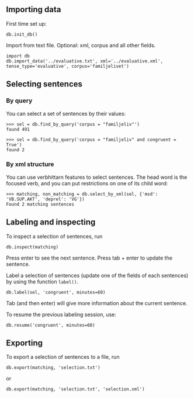 ## Importing data

First time set up: 

```
db.init_db()
```

Import from text file. Optional: xml, corpus and all other fields.

```
import db
db.import_data('../evaluative.txt', xml='../evaluative.xml', tense_type='evaluative', corpus='familjelivet')
```

## Selecting sentences

### By query
You can select a set of sentences by their values:
```
>>> sel = db.find_by_query('corpus = "familjeliv"')
found 491

>>> sel = db.find_by_query('corpus = "familjeliv" and congruent = True')
found 2
```

### By xml structure
You can use verbhittarn features to select sentences. The head word is the focused verb,
and you can put restrictions on one of its child word:
```
>>> matching, non_matching = db.select_by_xml(sel, {'msd': 'VB.SUP.AKT', 'deprel': 'VG'})
Found 2 matching sentences
```


## Labeling and inspecting

To inspect a selection of sentences, run
```
db.inspect(matching)
```
Press enter to see the next sentence. Press tab + enter to update the sentence.



Label a selection of sentences (update one of the fields of each sentences) by using
the function `label()`.
```
db.label(sel, 'congruent', minutes=60)
```

Tab (and then enter) will give more information about the current sentence.

To resume the previous labeling session, use:
```
db.resume('congruent', minutes=60)
```

## Exporting
To export a selection of sentences to a file, run
```
db.export(matching, 'selection.txt')
```
or
```
db.export(matching, 'selection.txt', 'selection.xml')
```
